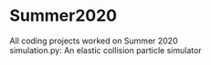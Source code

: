 # Summer2020
All coding projects worked on Summer 2020   
simulation.py: An elastic collision particle simulator 
